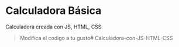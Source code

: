 # Calculadora Básica

Calculadora creada con JS, HTML, CSS

<!-- Vista Previa:

 ![Calculadora](img/calculator.gif) -->

> Modifica el codigo a tu gusto# Calculadora-con-JS-HTML-CSS
